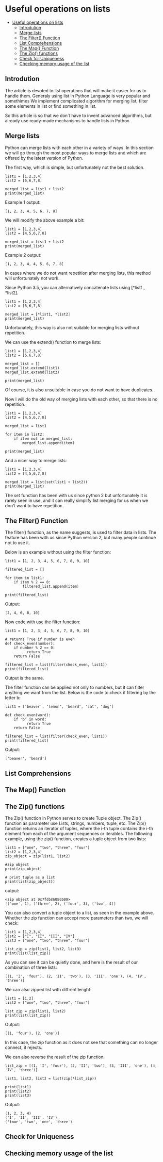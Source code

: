 # Useful operations on lists
- [Useful operations on lists](#useful-operations-on-lists)
  - [Introdution](#introdution)
  - [Merge lists](#merge-lists)
  - [The Filter() Function](#the-filter-function)
  - [List Comprehensions](#list-comprehensions)
  - [The Map() Function](#the-map-function)
  - [The Zip() functions](#the-zip-functions)
  - [Check for Uniqueness](#check-for-uniqueness)
  - [Checking memory usage of the list](#checking-memory-usage-of-the-list)

## Introdution
The article is devoted to list operations that will make it easier for us to handle them.
Generaly using list in Python Language is very popular and somethimes We implement complicated 
algorithm for merging list, filter some elements in list or find something in list. 

So this article is so that we don't have to invent advanced algorithms,
but already use ready-made mechanisms to handle lists in Python. 

## Merge lists

Python can merge lists with each other in a variety of ways. In this section we will go through the most popular ways to
merge lists and which are offered by the latest version of Python.

The first way, which is simple, but unfortunately not the best solution.

```
list1 = [1,2,3,4]
list2 = [5,6,7,8]

merged_list = list1 + list2
print(merged_list)
```
Example 1 output:
```
[1, 2, 3, 4, 5, 6, 7, 8]
```
 
We will modify the above example a bit:
```
list1 = [1,2,3,4]
list2 = [4,5,6,7,8]

merged_list = list1 + list2
print(merged_list)
```
Example 2 output:
```
[1, 2, 3, 4, 4, 5, 6, 7, 8]
```
In cases where we do not want repetition after merging lists, this method will unfortunately not work.

Since Python 3.5, you can alternatively concatenate lists using [*list1 , *list2]. 
```
list1 = [1,2,3,4]
list2 = [5,6,7,8]

merged_list = [*list1, *list2]
print(merged_list)
```
Unfortunately, this way is also not suitable for merging lists without repetition. 

We can use the extend() function to merge lists:
```
list1 = [1,2,3,4]
list2 = [5,6,7,8]

merged_list = []
merged_list.extend(list1)
merged_list.extend(list2)

print(merged_list)
```
Of course, it is also unsuitable in case you do not want to have duplicates.

Now I will do the old way of merging lists with each other, so that there is no repetition. 
```
list1 = [1,2,3,4]
list2 = [4,5,6,7,8]

merged_list = list1

for item in list2:
    if item not in merged_list:
        merged_list.append(item)

print(merged_list)
```
And a nicer way to merge lists:
```
list1 = [1,2,3,4]
list2 = [4,5,6,7,8]

merged_list = list(set(list1 + list2))
print(merged_list)
```
The set function has been with us since python 2 but unfortunately it is rarely seen in use, and it can really simplify list merging for us when we don't want to have repetition. 

## The Filter() Function

The filter() function, as the name suggests, is used to filter data in lists. 
The feature has been with us since Python version 2, but many people continue not to use it.

Below is an example without using the filter function:
```
list1 = [1, 2, 3, 4, 5, 6, 7, 8, 9, 10]

filtered_list = []

for item in list1:
    if item % 2 == 0:
        filtered_list.append(item)
        
print(filtered_list)
```
Output:
```
[2, 4, 6, 8, 10]
```

Now code with use the filter function:
```
list1 = [1, 2, 3, 4, 5, 6, 7, 8, 9, 10]

# returns True if number is even
def check_even(number):
    if number % 2 == 0:
          return True  
    return False
        
filtered_list = list(filter(check_even, list1))
print(filtered_list)
```
Output is the same. 

The filter function can be applied not only to numbers, but it can filter anything we want from the list. Below is the code to check if filtering by the letter b:
```
list1 = ['beaver', 'lemon', 'beard', 'cat', 'dog']

def check_even(word):
    if 'b' in word:
          return True  
    return False
        
filtered_list = list(filter(check_even, list1))
print(filtered_list)
```
Output:
```
['beaver', 'beard']
```

## List Comprehensions

## The Map() Function

## The Zip() functions

The Zip() function in Python serves to create Tuple object. The Zip() function as parameter use Lists, strings, numbers, tuple, etc. 
The Zip() function returns an iterator of tuples, where the i-th tuple contains the i-th element from each of the argument sequences or iterables.
The following example, using the zip() function, creates a tuple object from two lists:
```
list1 = ["one", "two", "three", "four"]
list2 = [1,2,3,4]
zip_object = zip(list1, list2)

#zip object
print(zip_object)

# print tuple as a list
print(list(zip_object))
```
output:
```
<zip object at 0x7fdb86086500>
[('one', 1), ('three', 2), ('four', 3), ('two', 4)]
```
You can also convert a tuple object to a list, as seen in the example above. 
Whether the zip function can accept more parameters than two, we will check: 
```
list1 = [1,2,3,4]
list2 = ["I", "II", "III", "IV"]
list3 = ["one", "two", "three", "four"]

list_zip = zip(list1, list2, list3)
print(list(list_zip))
```
As you can see it can be quietly done, and here is the result of our combination of three lists:
```
[(1, 'I', 'four'), (2, 'II', 'two'), (3, 'III', 'one'), (4, 'IV', 'three')]
```
We can also zipped list with diffrent lenght:
```
list1 = [1,2]
list2 = ["one", "two", "three", "four"]

list_zip = zip(list1, list2)
print(list(list_zip))
```
Output:
```
[(1, 'four'), (2, 'one')]
```
In this case, the zip function as it does not see that something can no longer connect, it rejects. 

We can also reverse the result of the zip function.
```
list_zip = [(1, 'I', 'four'), (2, 'II', 'two'), (3, 'III', 'one'), (4, 'IV', 'three')]

list1, list2, list3 = list(zip(*list_zip))

print(list1)
print(list2)
print(list3)
```
Output:
```
(1, 2, 3, 4)
('I', 'II', 'III', 'IV')
('four', 'two', 'one', 'three')
```

## Check for Uniqueness

## Checking memory usage of the list
